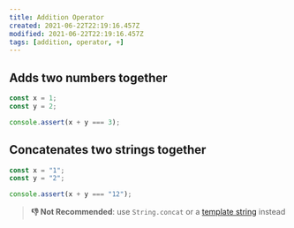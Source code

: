 ```yaml
---
title: Addition Operator
created: 2021-06-22T22:19:16.457Z
modified: 2021-06-22T22:19:16.457Z
tags: [addition, operator, +]
---
```

## Adds two numbers together

```js
const x = 1;
const y = 2;

console.assert(x + y === 3);
```

## Concatenates two strings together

```js
const x = "1";
const y = "2";

console.assert(x + y === "12");
```

> **👎 Not Recommended**: use `String.concat` or a [template string](/JavaScript/String#template-strings) instead
